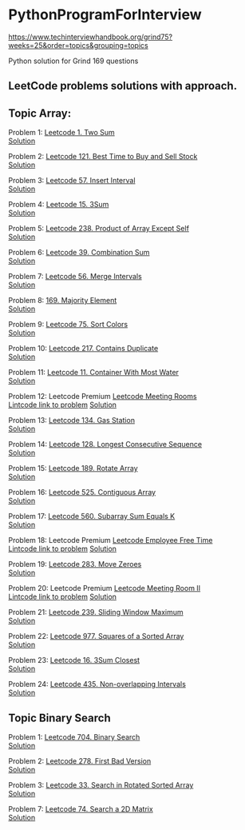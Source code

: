 # PythonProgramForInterview

https://www.techinterviewhandbook.org/grind75?weeks=25&order=topics&grouping=topics

Python solution for Grind 169 questions

## LeetCode problems solutions with approach. 

## Topic Array:

Problem 1: 
[Leetcode 1. Two Sum](https://leetcode.com/problems/two-sum/)  
[Solution](https://github.com/strivingengineer/PythonProgramForInterview/blob/main/arrays/two_sum.py)

Problem 2: 
[Leetcode 121. Best Time to Buy and Sell Stock](https://leetcode.com/problems/best-time-to-buy-and-sell-stock/)  
[Solution](https://github.com/strivingengineer/PythonProgramForInterview/blob/main/arrays/maxprofit_bestTimeToSellStock.py)

Problem 3: 
[Leetcode 57. Insert Interval](https://leetcode.com/problems/insert-interval/description/)  
[Solution](https://github.com/strivingengineer/PythonProgramForInterview/blob/main/arrays/insert_interval.py)

Problem 4: 
[Leetcode 15. 3Sum](https://leetcode.com/problems/3sum/description/)  
[Solution](https://github.com/strivingengineer/PythonProgramForInterview/blob/main/arrays/three_sum.py)

Problem 5: 
[Leetcode 238. Product of Array Except Self](https://leetcode.com/problems/product-of-array-except-self/)  
[Solution](https://github.com/strivingengineer/PythonProgramForInterview/blob/main/arrays/product_of_Array_Except_Self.py)

Problem 6: 
[Leetcode 39. Combination Sum](https://leetcode.com/problems/combination-sum/)  
[Solution](https://github.com/strivingengineer/PythonProgramForInterview/blob/main/arrays/combination_sum.py)

Problem 7: 
[Leetcode 56. Merge Intervals](https://leetcode.com/problems/merge-intervals/)  
[Solution](https://github.com/strivingengineer/PythonProgramForInterview/blob/main/arrays/merge_intervals.py)

Problem 8: 
[169. Majority Element](https://leetcode.com/problems/majority-element/)  
[Solution](https://github.com/strivingengineer/PythonProgramForInterview/blob/main/arrays/majority_element.py)

Problem 9: 
[Leetcode 75. Sort Colors](https://leetcode.com/problems/sort-colors/)  
[Solution](https://github.com/strivingengineer/PythonProgramForInterview/blob/main/arrays/sort_colors.py)

Problem 10: 
[Leetcode 217. Contains Duplicate](https://leetcode.com/problems/contains-duplicate/)  
[Solution](https://github.com/strivingengineer/PythonProgramForInterview/blob/main/arrays/contains_duplicate.py)

Problem 11: 
[Leetcode 11. Container With Most Water](https://leetcode.com/problems/container-with-most-water/)  
[Solution](https://github.com/strivingengineer/PythonProgramForInterview/blob/main/arrays/container_with_most_water.py)

Problem 12: Leetcode Premium
[Leetcode Meeting Rooms](https://leetcode.com/problems/meeting-rooms/)  
[Lintcode link to problem](https://www.lintcode.com/problem/920/)
[Solution](https://github.com/strivingengineer/PythonProgramForInterview/blob/main/arrays/meeting_rooms.py)

Problem 13: 
[Leetcode 134. Gas Station](https://leetcode.com/problems/gas-station/)  
[Solution](https://github.com/strivingengineer/PythonProgramForInterview/blob/main/arrays/gas_station.py)

Problem 14: 
[Leetcode 128. Longest Consecutive Sequence](https://leetcode.com/problems/longest-consecutive-sequence/)  
[Solution](https://github.com/strivingengineer/PythonProgramForInterview/blob/main/arrays/longest_consecutive_sequence.py)

Problem 15: 
[Leetcode 189. Rotate Array](https://leetcode.com/problems/rotate-array/)  
[Solution](https://github.com/strivingengineer/PythonProgramForInterview/blob/main/arrays/rotate_array.py)

Problem 16: 
[Leetcode 525. Contiguous Array](https://leetcode.com/problems/contiguous-array/)  
[Solution](https://github.com/strivingengineer/PythonProgramForInterview/blob/main/arrays/contiguous_array.py)

Problem 17: 
[Leetcode 560. Subarray Sum Equals K](https://leetcode.com/problems/subarray-sum-equals-k/)  
[Solution](https://github.com/strivingengineer/PythonProgramForInterview/blob/main/arrays/subarray_sum_equals_K.py)

Problem 18: Leetcode Premium
[Leetcode Employee Free Time](https://leetcode.com/problems/employee-free-time/)  
[Lintcode link to problem](https://www.lintcode.com/problem/850/)
[Solution]()

Problem 19: 
[Leetcode 283. Move Zeroes](https://leetcode.com/problems/move-zeroes/)  
[Solution](https://github.com/strivingengineer/PythonProgramForInterview/blob/main/arrays/move_zeros.py)

Problem 20: Leetcode Premium
[Leetcode Meeting Room II](https://leetcode.com/problems/meeting-rooms-ii/)  
[Lintcode link to problem](https://www.lintcode.com/problem/919/)
[Solution]()

Problem 21: 
[Leetcode 239. Sliding Window Maximum](https://leetcode.com/problems/sliding-window-maximum/)  
[Solution]()

Problem 22: 
[Leetcode 977. Squares of a Sorted Array](https://leetcode.com/problems/squares-of-a-sorted-array/)  
[Solution](https://github.com/strivingengineer/PythonProgramForInterview/blob/main/arrays/Squares_of_a_Sorted_Array.py)

Problem 23: 
[Leetcode 16. 3Sum Closest](https://leetcode.com/problems/3sum-closest/)  
[Solution](https://github.com/strivingengineer/PythonProgramForInterview/blob/main/arrays/3sum_closest.py)

Problem 24: 
[Leetcode 435. Non-overlapping Intervals](https://leetcode.com/problems/non-overlapping-intervals/description/)  
[Solution](https://github.com/strivingengineer/PythonProgramForInterview/blob/main/arrays/non-overlapping_intervals.py)

## Topic Binary Search
Problem 1: 
[Leetcode 704. Binary Search](https://leetcode.com/problems/binary-search/)  
[Solution](https://github.com/strivingengineer/PythonProgramForInterview/blob/main/binary_search/binary_search.py)

Problem 2: 
[Leetcode 278. First Bad Version](https://leetcode.com/problems/first-bad-version/)  
[Solution](https://github.com/strivingengineer/PythonProgramForInterview/blob/main/binary_search/first_bad_version.py)

Problem 3: 
[Leetcode 33. Search in Rotated Sorted Array](https://leetcode.com/problems/search-in-rotated-sorted-array/description/)  
[Solution](https://github.com/strivingengineer/PythonProgramForInterview/blob/main/binary_search/search_in_rotated_sorted_array.py)

Problem 7: 
[Leetcode 74. Search a 2D Matrix](https://leetcode.com/problems/search-a-2d-matrix/)  
[Solution](https://github.com/strivingengineer/PythonProgramForInterview/blob/main/binary_search/search_a_2D_matrix.py)

